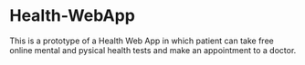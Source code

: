 # Health-WebApp
This is a prototype of a Health Web App in which patient can take free online mental and pysical health tests and make an appointment to a doctor.
